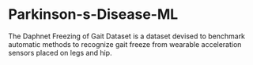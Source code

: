 # Parkinson-s-Disease-ML
The Daphnet Freezing of Gait Dataset is a dataset devised to benchmark automatic methods to recognize gait freeze from wearable acceleration sensors placed on legs and hip.

